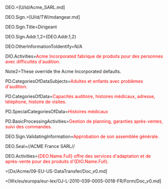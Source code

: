 DEO.=[U/id/Acme_SARL.md]

DEO.Sign.=[U/id/TW/mdangear.md]

DEO.Sign.Title=Dirigeant

DEO.Sign.Addr.1,2={DEO.Addr.1,2}

DEO.OtherInformationToIdentify=N/A


DIO.Activities=<font color="red">Acme Incorporated fabrique de produits pour des personnes avec difficultés d'audition.</font>

Note2=These override the Acme Incorporated defaults. 

PD.CategoriesOfDataSubjects=<font color="red">Adultes et enfants avec problèmes d'audition.</font>

PD.CategoriesOfData=<font color="red">Capacités auditoire, histoires médicaux, adresse, téléphone, histoire de visites.</font>

PD.SpecialCategoriesOfData=<font color="red">Histoires médicaux</font>

PD.BasicProcessingActivities=<font color="red">Gestion de planning, garanties après-ventes, suivi des commandes.</font>

DEO.Sign.ValidatingInformation=<font color="red">Approbation de son assemblée générale.</font>

DEO.Seal=//ACME France SARL//

DEO.Activities=<font color="red">{DEO.Name.Full} offre des services d'adaptation et de après-vente pour des produits d'{DIO.Name.Full}.</font>

=[Dx/Acme/09-EU-US-DataTransfer/Doc_v0.md]

=[Wx/eu/europa/eur-lex/OJ-L-2010-039-0005-0018-FR/Form/Doc_v0.md]
